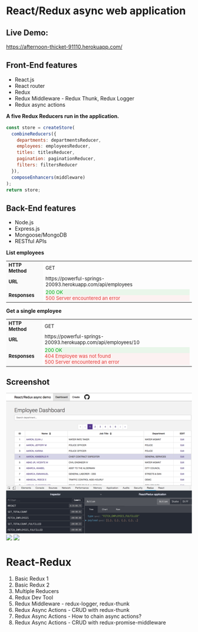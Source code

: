 # React/Redux async web application

## Live Demo:
https://afternoon-thicket-91110.herokuapp.com/

## Front-End features
- React.js
- React router
- Redux
- Redux Middleware - Redux Thunk, Redux Logger
- Redux async actions

**A five Redux Reducers run in the application.**
```js
const store = createStore(
  combineReducers({
    departments: departmentsReducer,
    employees: employeesReducer,
    titles: titlesReducer,
    pagination: paginationReducer,
    filters: filtersReducer
  }),    
  composeEnhancers(middleware)
);
return store;
```

## Back-End features
- Node.js
- Express.js
- Mongoose/MongoDB
- RESTful APIs 


**List employees**
<table style="font-size:13px">
  <tr>
    <td style="background:#fafafa; font-weight: bold">HTTP Method</td>
    <td>GET</td>
  </tr>
  <tr>
    <td style="background:#fafafa; font-weight: bold">URL</td>
    <td>https://powerful-springs-20093.herokuapp.com/api/employees</td>
  </tr>
  <tr>
    <td style="background:#fafafa; font-weight: bold">Responses</td>
    <td>
      <div style="color: #00aa13; background-color: rgba(0, 170, 19, 0.08);">200 OK</div>
      <div style="color: #e53935;background-color: rgba(229, 57, 53, 0.06);">500 Server encountered an error</div>    
    </td>
  </tr>     
</table>


**Get a single employee**
<table style="font-size:13px">
  <tr>
    <td style="background:#fafafa; font-weight: bold">HTTP Method</td>
    <td>GET</td>
  </tr>
  <tr>
    <td style="background:#fafafa; font-weight: bold">URL</td>
    <td>https://powerful-springs-20093.herokuapp.com/api/employees/10</td>
  </tr>
  <tr>
    <td style="background:#fafafa; font-weight: bold">Responses</td>
    <td>
      <div style="color: #00aa13; background-color: rgba(0, 170, 19, 0.08);">200 OK</div>
      <div style="color: #e53935;background-color: rgba(229, 57, 53, 0.06);">404 Employee was not found</div>    
      <div style="color: #e53935;background-color: rgba(229, 57, 53, 0.06);">500 Server encountered an error</div>    
    </td>
  </tr>     
</table>


## Screenshot
![](public/images/dashboardPage.png)
![](public/images/singleEmployeePage.png)
![](public/images/createEmployeePage2.png)




# React-Redux 

1. Basic Redux 1 
2. Basic Redux 2
3. Multiple Reducers
4. Redux Dev Tool
5. Redux Middleware - redux-logger, redux-thunk
6. Redux Async Actions - CRUD with redux-thunk
7. Redux Async Actions - How to chain async actions? 
8. Redux Async Actions - CRUD with redux-promise-middleware